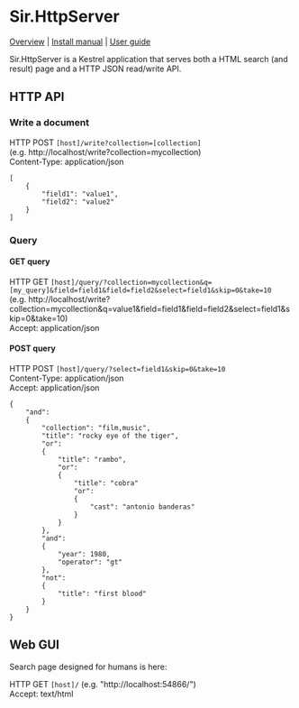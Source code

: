 # Sir.HttpServer

[Overview](https://github.com/kreeben/resin/blob/master/README.md) | [Install manual](https://github.com/kreeben/resin/blob/master/INSTALL.md) | [User guide](https://github.com/kreeben/resin/blob/master/USER-GUIDE.md) 

Sir.HttpServer is a Kestrel application that serves both a HTML search (and result) page and a HTTP JSON read/write API.

## HTTP API

### Write a document

HTTP POST `[host]/write?collection=[collection]`  
(e.g. http://localhost/write?collection=mycollection)  
Content-Type: application/json  
```
[
	{
		"field1": "value1",
		"field2": "value2"
	}
]
```

### Query

#### GET query
HTTP GET `[host]/query/?collection=mycollection&q=[my_query]&field=field1&field=field2&select=field1&skip=0&take=10`  
(e.g. http://localhost/write?collection=mycollection&q=value1&field=field1&field=field2&select=field1&skip=0&take=10)  
Accept: application/json  

#### POST query
HTTP POST `[host]/query/?select=field1&skip=0&take=10`  
Content-Type: application/json  
Accept: application/json  

```
{
	"and":
	{
		"collection": "film,music",
		"title": "rocky eye of the tiger",
		"or":
		{
			"title": "rambo",
			"or": 
			{
				"title": "cobra"
				"or":
				{
					"cast": "antonio banderas"
				}			
			}	
		},
		"and":
		{
			"year": 1980,
			"operator": "gt"
		},
		"not":
		{
			"title": "first blood"
		}
	}
}
```

## Web GUI

Search page designed for humans is here:  

HTTP GET `[host]/` (e.g. "http://localhost:54866/")  
Accept: text/html